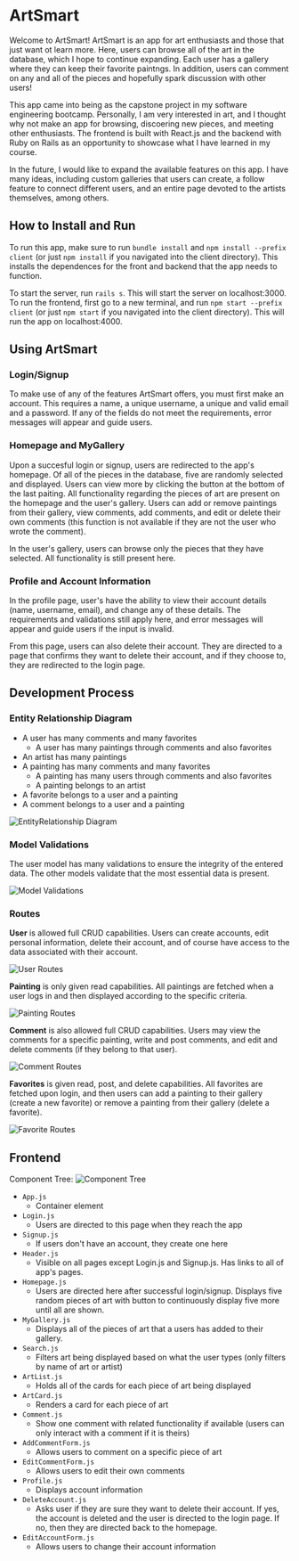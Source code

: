 # ArtSmart

Welcome to ArtSmart!  ArtSmart is an app for art enthusiasts and those that just want ot learn more.  Here, users can browse all of the art in the database, which I hope to continue expanding.  Each user has a gallery where they can keep their favorite paintngs.  In addition, users can comment on any and all of the pieces and hopefully spark discussion with other users!

This app came into being as the capstone project in my software engineering bootcamp.  Personally, I am very interested in art, and I thought why not make an app for browsing, discoering new pieces, and meeting other enthusiasts.  The frontend is built with React.js and the backend with Ruby on Rails as an opportunity to showcase what I have learned in my course.

In the future, I would like to expand the available features on this app.  I have many ideas, including custom galleries that users can create, a follow feature to connect different users, and an entire page devoted to the artists themselves, among others.

## How to Install and Run
To run this app, make sure to run `bundle install` and `npm install --prefix client` (or just `npm install` if you navigated into the client directory).  This installs the dependences for the front and backend that the app needs to function.

To start the server, run `rails s`.  This will start the server on localhost:3000.  To run the frontend, first go to a new terminal, and run `npm start --prefix client` (or just `npm start` if you navigated into the client directory).  This will run the app on localhost:4000.

## Using ArtSmart

### Login/Signup
To make use of any of the features ArtSmart offers, you must first make an account.  This requires a name, a unique username, a unique and valid email and a password.  If any of the fields do not meet the requirements, error messages will appear and guide users.

### Homepage and MyGallery
Upon a succesful login or signup, users are redirected to the app's homepage.  Of all of the pieces in the database, five are randomly selected and displayed.  Users can view more by clicking the button at the bottom of the last paiting.  All functionality regarding the pieces of art are present on the homepage and the user's gallery.  Users can add or remove paintings from their gallery, view comments, add comments, and edit or delete their own comments (this function is not available if they are not the user who wrote the comment).

In the user's gallery, users can browse only the pieces that they have selected.  All functionality is still present here.

### Profile and Account Information
In the profile page, user's have the ability to view their account details (name, username, email), and change any of these details.  The requirements and validations still apply here, and error messages will appear and guide users if the input is invalid.

From this page, users can also delete their account.  They are directed to a page that confirms they want to delete their account, and if they choose to, they are redirected to the login page.

## Development Process
### Entity Relationship Diagram

- A user has many comments and many favorites
    - A user has many paintings through comments and also favorites
- An artist has many paintings
- A painting has many comments and many favorites
    - A painting has many users through comments and also favorites
    - A painting belongs to an artist
- A favorite belongs to a user and a painting
- A comment belongs to a user and a painting

![EntityRelationship Diagram](public/images/erd.png)

### Model Validations

The user model has many validations to ensure the integrity of the entered data.
The other models validate that the most essential data is present.

![Model Validations](public/images/validations.png)

### Routes

**User** is allowed full CRUD capabilities.  Users can create accounts, edit personal information, delete their account, and of course have access to the data associated with their account.

![User Routes](public/images/user-routes.png)

**Painting** is only given read capabilities.  All paintings are fetched when a user logs in and then displayed according to the specific criteria.

![Painting Routes](public/images/paintings-routes.png)

**Comment** is also allowed full CRUD capabilities.  Users may view the comments for a specific painting, write and post comments, and edit and delete comments (if they belong to that user).

![Comment Routes](public/images/comment-routes.png)

**Favorites** is given read, post, and delete capabilities.  All favorites are fetched upon login, and then users can add a painting to their gallery (create a new favorite) or remove a painting from their gallery (delete a favorite).

![Favorite Routes](public/images/favorites-routes.png)

## Frontend

Component Tree:
![Component Tree](public/images/component-tree.png)

- `App.js`
    - Container element
- `Login.js`
    - Users are directed to this page when they reach the app
- `Signup.js`
    - If users don't have an account, they create one here
- `Header.js`
    - Visible on all pages except Login.js and Signup.js.  Has links to all of app's pages.
- `Homepage.js`
    - Users are directed here after successful login/signup.  Displays five random pieces of art with button to continuously display five more until all are shown.
- `MyGallery.js`
    - Displays all of the pieces of art that a users has added to their gallery.
- `Search.js`
    - Filters art being displayed based on what the user types (only filters by name of art or artist)
- `ArtList.js`
    - Holds all of the cards for each piece of art being displayed
- `ArtCard.js`
    - Renders a card for each piece of art
- `Comment.js`
    - Show one comment with related functionality if available (users can only interact with a comment if it is theirs)
- `AddCommentForm.js`
    - Allows users to comment on a specific piece of art
- `EditCommentForm.js`
    - Allows users to edit their own comments
- `Profile.js`
    - Displays account information
- `DeleteAccount.js`
    - Asks user if they are sure they want to delete their account.  If yes, the account is deleted and the user is directed to the login page.  If no, then they are directed back to the homepage.
- `EditAccountForm.js`
    - Allows users to change their account information